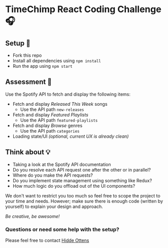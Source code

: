 # TimeChimp React Coding Challenge 🎧

## Setup 🚀

- Fork this repo
- Install all dependencies using `npm install`
- Run the app using `npm start`

## Assessment 📖

Use the Spotify API to fetch and display the following items:

- Fetch and display *Released This Week* songs
  - Use the API path `new-releases`
- Fetch and display *Featured Playlists*
  - Use the API path `featured-playlists`
- Fetch and display *Browse* genres
  - Use the API path `categories`
- Loading state/UI *(optional, current UX is already clean)*

## Think about 💡

- Taking a look at the Spotify API documentation
- Do you resolve each API request one after the other or in parallel?
- Where do you make the API requests?
- Do you implement state management using something like Redux?
- How much logic do you offload out of the UI components?

We don't want to restrict you too much so feel free to scope the project to your time and needs.
However; make sure there is enough code (written by yourself) to explain your design and approach.

*Be creative, be awesome!*

### Questions or need some help with the setup?

Please feel free to contact [Hidde Ottens](mailto:h.ottens@timechimp.com?subject=TimeChimp%20React%20Assessment)
